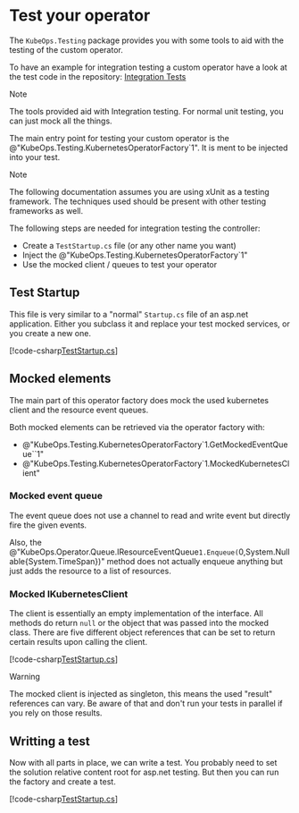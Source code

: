 # Test your operator

The `KubeOps.Testing` package provides you with some tools
to aid with the testing of the custom operator.

To have an example for integration testing a custom operator
have a look at the test code in the repository:
[Integration Tests](https://github.com/buehler/dotnet-operator-sdk/tree/master/tests/KubeOps.TestOperator)

> [!NOTE]
> The tools provided aid with Integration testing.
> For normal unit testing, you can just mock all the things.

The main entry point for testing your custom operator is the
@"KubeOps.Testing.KubernetesOperatorFactory`1". It is ment to be
injected into your test.

> [!NOTE]
> The following documentation assumes you are using xUnit as a
> testing framework. The techniques used should be present
> with other testing frameworks as well.

The following steps are needed for integration testing the controller:

- Create a `TestStartup.cs` file (or any other name you want)
- Inject the @"KubeOps.Testing.KubernetesOperatorFactory`1"
- Use the mocked client / queues to test your operator

## Test Startup

This file is very similar to a "normal" `Startup.cs` file of an
asp.net application. Either you subclass it and replace your test mocked
services, or you create a new one.

[!code-csharp[TestStartup.cs](../../tests/KubeOps.TestOperator.Test/TestStartup.cs?highlight=20-21)]

## Mocked elements

The main part of this operator factory does mock the used kubernetes client
and the resource event queues.

Both mocked elements can be retrieved via the operator factory with:

- @"KubeOps.Testing.KubernetesOperatorFactory`1.GetMockedEventQueue``1"
- @"KubeOps.Testing.KubernetesOperatorFactory`1.MockedKubernetesClient"

### Mocked event queue

The event queue does not use a channel to read and write event but directly fire
the given events.

Also, the @"KubeOps.Operator.Queue.IResourceEventQueue`1.Enqueue(`0,System.Nullable{System.TimeSpan})"
method does not actually enqueue anything but just adds the resource to a list
of resources.

### Mocked IKubernetesClient

The client is essentially an empty implementation of the interface.
All methods do return `null` or the object that was passed
into the mocked class. There are five different object
references that can be set to return certain results upon calling the client.

[!code-csharp[TestStartup.cs](../../src/KubeOps.Testing/MockKubernetesClient.cs?range=13-14,17-25,88&highlight=3-11)]

> [!WARNING]
> The mocked client is injected as singleton, this means
> the used "result" references can vary. Be aware of that
> and don't run your tests in parallel if you rely
> on those results.

## Writting a test

Now with all parts in place, we can write a test.
You probably need to set the solution relative content root for
asp.net testing. But then you can run the factory
and create a test.

[!code-csharp[TestStartup.cs](../../tests/KubeOps.TestOperator.Test/TestController.Test.cs?range=10-31,84&highlight=7,13)]
